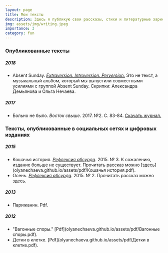 ```yaml
---
layout: page
title: Мои тексты
description: Здесь я публикую свои рассказы, стихи и литературные зарисовки  
img: assets/img/writing.jpeg
importance: 3
category: fun
---
```


### Опубликованные тексты

##### 2018
- Absent Sunday. [_Extraversion. Introversion. Perversion._](https://open.spotify.com/album/5cDEbCifPstSvrWkjc4KeC) Это не текст, а музыкальный альбом, который мы выпустили совместными усилиями с группой Absent Sunday. Скрипки: Александра Демьянова и Ольга Нечаева.

##### 2017
- Больно не было. *Восток свыше*. 2017. №2. С. 83-84. [Скачать журнал.](https://olyanechaeva.github.io/assets/pdf/Vostok43.pdf)

### Тексты, опубликованные в социальных сетях и цифровых изданиях

##### 2015
- Кошачья история. *[Рефлексия абсурда](https://www.facebook.com/refleksiya/)*. 2015. № 3. К сожалению, издание больше не существует. Прочитать рассказ можно [здесь](olyanechaeva.github.io/assets/pdf/Кошачья история.pdf).
- Осень. *[Рефлексия абсурда](https://www.facebook.com/refleksiya/)*. 2015. № 2. Прочитать рассказ можно [здесь](olyanechaeva.github.io/assets/pdf/Осень.pdf).

##### 2013
- Парижанин. Pdf.

##### 2012
- "Вагонные споры." [Pdf](olyanechaeva.github.io/assets/pdf/Вагонные споры.pdf).
- Детки в клетке. [Pdf](olyanechaeva.github.io/assets/pdf/Детки в клетке.pdf).
